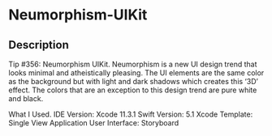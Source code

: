 # Neumorphism-UIKit

## Description
Tip #356: Neumorphism UIKit. Neumorphism is a new UI design trend that looks minimal and atheistically pleasing. The UI elements are the same color as the background but with light and dark shadows which creates this ‘3D’ effect.
The colors that are an exception to this design trend are pure white and black.

What I Used.
IDE Version: Xcode 11.3.1
Swift Version: 5.1
Xcode Template: Single View Application
User Interface: Storyboard
